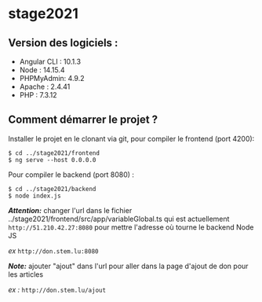 # stage2021

## Version des logiciels :

* Angular CLI : 10.1.3
* Node : 14.15.4
* PHPMyAdmin: 4.9.2
* Apache : 2.4.41
* PHP : 7.3.12

## Comment démarrer le projet ?

Installer le projet en le clonant via git, pour compiler le frontend (port 4200):

```
$ cd ../stage2021/frontend
$ ng serve --host 0.0.0.0
```

Pour compiler le backend (port 8080) :

```
$ cd ../stage2021/backend
$ node index.js
```

**_Attention:_**  changer l'url dans le fichier ../stage2021/frontend/src/app/variableGlobal.ts qui est actuellement ```http://51.210.42.27:8080``` pour mettre l'adresse où tourne le backend Node JS

_ex_ ```http://don.stem.lu:8080```

**_Note:_** ajouter "ajout" dans l'url pour aller dans la page d'ajout de don pour les articles 

_ex :_ ```http://don.stem.lu/ajout```

